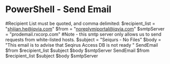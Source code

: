 # PowerShell - Send Email

#Recipient List must be quoted, and comma delimited:
$recipient_list = "shijian.he@iqvia.com"
$from = "noreplymiportal@iqvia.com"
$smtpServer = "prodemail.rxcorp.com" #Note - this smtp server only allows us to send requests from white-listed hosts.
$subject = "Seiqurs - No Files"
$body = "This email is to advise that Seqirus Access DB is not ready "
SendEmail $from $recipient_list $subject $body $smtpServer
SendEmail $from $recipient_list $subject $body $smtpServer
